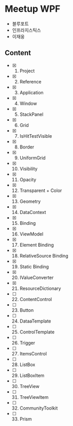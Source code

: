 # Meetup WPF
- 블루포트
- 인프라지스틱스
- 이재웅

## Content
- [x] 1. Project
- [x] 2. Reference
- [x] 3. Application
- [x] 4. Window
- [x] 5. StackPanel
- [x] 6. Grid
- [x] 7. IsHitTestVisible
- [x] 8. Border
- [x] 9. UniformGrid
- [x] 10. Visibility
- [x] 11. Opacity
- [x] 12. Transparent + Color
- [x] 13. Geometry
- [x] 14. DataContext
- [x] 15. Binding
- [x] 16. ViewModel
- [x] 17. Element Binding
- [x] 18. RelativeSource Binding
- [x] 19. Static Binding
- [x] 20. IValueConverter
- [x] 21. ResourceDictionary
- [ ] 22. ContentControl
- [ ] 23. Button
- [ ] 24. DataaTemplate
- [ ] 25. ControlTemplate
- [ ] 26. Trigger
- [ ] 27. ItemsControl
- [ ] 28. ListBox
- [ ] 29. ListBoxItem
- [ ] 30. TreeView
- [ ] 31. TreeViewItem
- [ ] 32. CommunityToolkit
- [ ] 33. Prism
